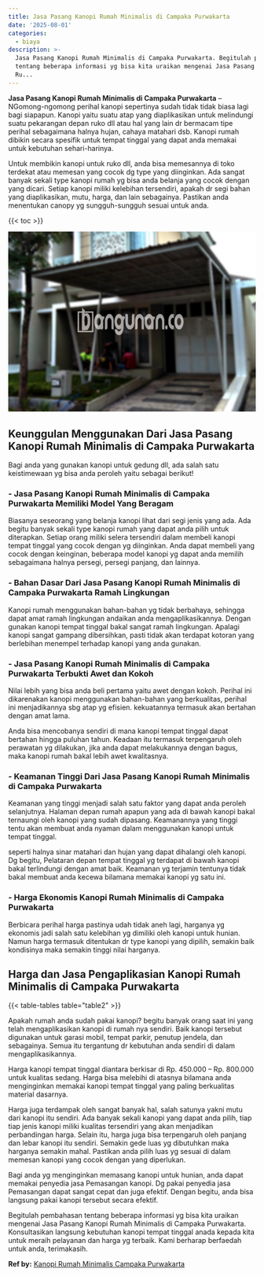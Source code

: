 ```yaml
---
title: Jasa Pasang Kanopi Rumah Minimalis di Campaka Purwakarta
date: '2025-08-01'
categories:
  - biaya
description: >-
  Jasa Pasang Kanopi Rumah Minimalis di Campaka Purwakarta. Begitulah pembahasan
  tentang beberapa informasi yg bisa kita uraikan mengenai Jasa Pasang Kanopi
  Ru...
---
```


**Jasa Pasang Kanopi Rumah Minimalis di Campaka Purwakarta** – NGomong-ngomong perihal kanopi sepertinya sudah tidak tidak biasa lagi bagi siapapun. Kanopi yaitu suatu atap yang diaplikasikan untuk melindungi suatu pekarangan depan ruko dll atau hal yang lain dr bermacam tipe perihal sebagaimana halnya hujan, cahaya matahari dsb. Kanopi rumah dibikin secara spesifik untuk tempat tinggal yang dapat anda memakai untuk kebutuhan sehari-harinya.

Untuk membikin kanopi untuk ruko dll, anda bisa memesannya di toko terdekat atau memesan yang cocok dg type yang diinginkan. Ada sangat banyak sekali type kanopi rumah yg bisa anda belanja yang cocok dengan yang dicari. Setiap kanopi miliki kelebihan tersendiri, apakah dr segi bahan yang diaplikasikan, mutu, harga, dan lain sebagainya. Pastikan anda menentukan canopy yg sungguh-sungguh sesuai untuk anda.

{{< toc >}}

![Jasa Pasang Kanopi Rumah Minimalis di Campaka Purwakarta](/images/harga-kanopi-minimalis-46.png)

## Keunggulan Menggunakan Dari Jasa Pasang Kanopi Rumah Minimalis di Campaka Purwakarta

Bagi anda yang gunakan kanopi untuk gedung dll, ada salah satu keistimewaan yg bisa anda peroleh yaitu sebagai berikut!

### \- Jasa Pasang Kanopi Rumah Minimalis di Campaka Purwakarta Memiliki Model Yang Beragam

Biasanya seseorang yang belanja kanopi lihat dari segi jenis yang ada. Ada begitu banyak sekali type kanopi rumah yang dapat anda pilih untuk diterapkan. Setiap orang miliki selera tersendiri dalam membeli kanopi tempat tinggal yang cocok dengan yg diinginkan. Anda dapat membeli yang cocok dengan keinginan, beberapa model kanopi yg dapat anda memilih sebagaimana halnya persegi, persegi panjang, dan lainnya.

### \- Bahan Dasar Dari Jasa Pasang Kanopi Rumah Minimalis di Campaka Purwakarta Ramah Lingkungan

Kanopi rumah menggunakan bahan-bahan yg tidak berbahaya, sehingga dapat amat ramah lingkungan andaikan anda mengaplikasikannya. Dengan gunakan kanopi tempat tinggal bakal sangat ramah lingkungan. Apalagi kanopi sangat gampang dibersihkan, pasti tidak akan terdapat kotoran yang berlebihan menempel terhadap kanopi yang anda gunakan.

### \- Jasa Pasang Kanopi Rumah Minimalis di Campaka Purwakarta Terbukti Awet dan Kokoh

Nilai lebih yang bisa anda beli pertama yaitu awet dengan kokoh. Perihal ini dikarenakan kanopi menggunakan bahan-bahan yang berkualitas, perihal ini menjadikannya sbg atap yg efisien. kekuatannya termasuk akan bertahan dengan amat lama.

Anda bisa mencobanya sendiri di mana kanopi tempat tinggal dapat bertahan hingga puluhan tahun. Keadaan itu termasuk terpengaruh oleh perawatan yg dilakukan, jika anda dapat melakukannya dengan bagus, maka kanopi rumah bakal lebih awet kwalitasnya.

### \- Keamanan Tinggi Dari Jasa Pasang Kanopi Rumah Minimalis di Campaka Purwakarta

Keamanan yang tinggi menjadi salah satu faktor yang dapat anda peroleh selanjutnya. Halaman depan rumah apapun yang ada di bawah kanopi bakal ternaungi oleh kanopi yang sudah dipasang. Keamanannya yang tinggi tentu akan membuat anda nyaman dalam menggunakan kanopi untuk tempat tinggal.

seperti halnya sinar matahari dan hujan yang dapat dihalangi oleh kanopi. Dg begitu, Pelataran depan tempat tinggal yg terdapat di bawah kanopi bakal terlindungi dengan amat baik. Keamanan yg terjamin tentunya tidak bakal membuat anda kecewa bilamana memakai kanopi yg satu ini.

### \- Harga Ekonomis Kanopi Rumah Minimalis di Campaka Purwakarta

Berbicara perihal harga pastinya udah tidak aneh lagi, harganya yg ekonomis jadi salah satu kelebihan yg dimiliki oleh kanopi untuk hunian. Namun harga termasuk ditentukan dr type kanopi yang dipilih, semakin baik kondisinya maka semakin tinggi nilai harganya.

## Harga dan Jasa Pengaplikasian Kanopi Rumah Minimalis di Campaka Purwakarta

{{< table-tables table="table2" >}}

Apakah rumah anda sudah pakai kanopi? begitu banyak orang saat ini yang telah mengaplikasikan kanopi di rumah nya sendiri. Baik kanopi tersebut digunakan untuk garasi mobil, tempat parkir, penutup jendela, dan sebagainya. Semua itu tergantung dr kebutuhan anda sendiri di dalam mengaplikasikannya.

Harga kanopi tempat tinggal diantara berkisar di Rp. 450.000 – Rp. 800.000 untuk kualitas sedang. Harga bisa melebihi di atasnya bilamana anda menginginkan memakai kanopi tempat tinggal yang paling berkualitas material dasarnya.

Harga juga terdampak oleh sangat banyak hal, salah satunya yakni mutu dari kanopi itu sendiri. Ada banyak sekali kanopi yang dapat anda pilih, tiap tiap jenis kanopi miliki kualitas tersendiri yang akan menjadikan perbandingan harga. Selain itu, harga juga bisa terpengaruh oleh panjang dan lebar kanopi itu sendiri. Semakin gede luas yg dibutuhkan maka harganya semakin mahal. Pastikan anda pilih luas yg sesuai di dalam memesan kanopi yang cocok dengan yang diperlukan.

Bagi anda yg menginginkan memasang kanopi untuk hunian, anda dapat memakai penyedia jasa Pemasangan kanopi. Dg pakai penyedia jasa Pemasangan dapat sangat cepat dan juga efektif. Dengan begitu, anda bisa langsung pakai kanopi tersebut secara efektif.

Begitulah pembahasan tentang beberapa informasi yg bisa kita uraikan mengenai Jasa Pasang Kanopi Rumah Minimalis di Campaka Purwakarta. Konsultasikan langsung kebutuhan kanopi tempat tinggal anada kepada kita untuk meraih pelayanan dan harga yg terbaik. Kami berharap berfaedah untuk anda, terimakasih.

**Ref by:**  [Kanopi Rumah Minimalis Campaka Purwakarta](https://id.wikipedia.org/wiki/Kanopi)
